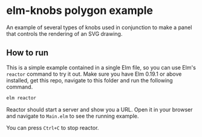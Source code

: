 # elm-knobs polygon example

An example of several types of knobs used in conjunction to make a panel that controls the rendering of an SVG drawing.

## How to run

This is a simple example contained in a single Elm file, so you can use Elm's `reactor` command to try it out. Make sure you have Elm 0.19.1 or above installed, get this repo, navigate to this folder and run the following command.

```sh
elm reactor
```

Reactor should start a server and show you a URL. Open it in your browser and navigate to `Main.elm` to see the running example.

You can press `Ctrl+C` to stop reactor.
